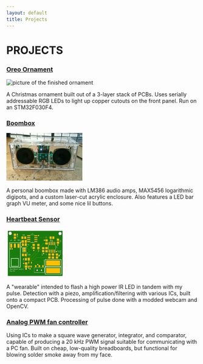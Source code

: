 ```yaml
---
layout: default
title: Projects
---
```


# PROJECTS

### [Oreo Ornament](/projects/tree/)

<img src="../assets/finall_still.jpg" alt="picture of the finished ornament" width="200">

A Christmas ornament built out of a 3-layer stack of PCBs. Uses serially addressable RGB LEDs to light up copper cutouts on the front panel. Run on an STM32F030F4.

### [Boombox](/projects/boombox/)

<img src="../assets/boombox_still.PNG" alt="picture of the finished boombox" width="200" height="125">

A personal boombox made with LM386 audio amps, MAX5456 logarithmic digipots, and a custom laser-cut acrylic enclosure. Also features a LED bar graph VU meter, and some nice lil buttons.

### [Heartbeat Sensor](/projects/hrsense/)

<img src="../assets/HeartbeatSensor.png" alt="picture of the laid out board" width="150" height="125">

A "wearable" intended to flash a high power IR LED in tandem with my pulse. Detection with a piezo, amplification/filtering with various ICs, built onto a compact PCB. Processing of pulse done with a modded webcam and OpenCV.

### [Analog PWM fan controller](/projects/analog-PWM-gen/)

Using ICs to make a square wave generator, integrator, and comparator, capable of producing a 20 kHz PWM signal suitable for communicating with a PC fan. Built on cheap, low-quality breadboards, but functional for blowing solder smoke away from my face.
